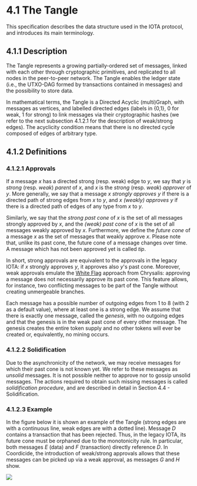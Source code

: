 # 4.1 The Tangle

This specification describes the data structure used in the IOTA protocol, and introduces its main terminology.

## 4.1.1 Description

The Tangle represents a growing partially-ordered set of messages, linked with each other through cryptographic primitives, and replicated to all nodes in the peer-to-peer network. The Tangle enables the ledger state (i.e., the UTXO-DAG formed by transactions contained in messages) and the possibility to store data.

In mathematical terms, the Tangle is a Directed Acyclic (multi)Graph, with messages as vertices, and labelled directed edges (labels in \{0,1\}, 0 for weak, 1 for strong) to link messages via their cryptographic hashes (we refer to the next subsection 4.1.2.1 for the description of weak/strong edges).
The acyclicity condition means that there is no directed cycle composed of edges of arbitrary type.

## 4.1.2 Definitions

### 4.1.2.1 Approvals

If a message $x$ has a directed strong (resp. weak) edge to $y$, we say that $y$ is _strong_ (resp. _weak_) _parent_ of $x$, and $x$ is the _strong_ (resp. _weak_) _approver_ of $y$. More generally, we say that a message $x$ _strongly approves_ $y$ if there is a directed path of strong edges from $x$ to $y$, and $x$ _(weakly) approves_ $y$ if there is a directed path of edges of any type from $x$ to $y$.

Similarly, we say that the _strong past cone_ of $x$ is the set of all messages strongly approved by $x$, and the _(weak) past cone_ of $x$ is the set of all messages weakly approved by $x$. 
Furthermore, we define the _future cone_ of a message $x$ as the set of messages that weakly approve $x$. Please note that, unlike its past cone, the future cone of a message changes over time. A message which has not been approved yet is called _tip_.

In short, strong approvals are equivalent to the approvals in the legacy IOTA: if $x$ strongly approves $y$, it approves also $y$'s past cone. Moreover, weak approvals emulate the [White Flag](https://github.com/iotaledger/protocol-rfcs/blob/master/text/0005-white-flag/0005-white-flag.md) approach from Chrysalis: approving a message does not necessarily approve its past cone. This feature allows, for instance, two conflicting messages to be part of the Tangle without creating unmergeable branches.

Each message has a possible number of outgoing edges from 1 to 8 (with 2 as a default value), where at least one is a strong edge.
We assume that there is exactly one message, called the _genesis_, with no outgoing edges and that the genesis is in the weak past cone of every other message. The genesis creates the entire token supply and no other tokens will ever be created or, equivalently, no mining occurs.

### 4.1.2.2 Solidification

Due to the asynchronicity of the network, we may receive messages for which their past cone is not known yet. We refer to these messages as _unsolid_ messages. It is not possible neither to approve nor to gossip unsolid messages. The actions required to obtain such missing messages is called _solidification procedure_, and are described in detail in Section 4.4 - Solidification.

### 4.1.2.3 Example

In the figure below it is shown an example of the Tangle (strong edges are with a continuous line, weak edges are with a dotted line). Message $D$ contains a transaction that has been rejected. Thus, in the legacy IOTA, its future cone must be orphaned due to the monotonicity rule. In particular, both messages $E$ (data) and $F$ (transaction) directly reference $D$. In Coordicide, the introduction of weak/strong approvals allows that these messages can be picked up via a weak approval, as messages $G$ and $H$ show.

![](https://imgur.com/Rv1zXFI.png)
